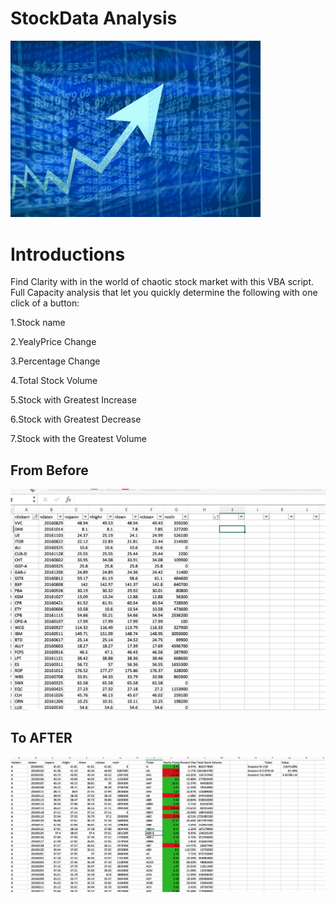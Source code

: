 # StockData Analysis

<img src="IMG/Stock_Exchange.jpg" width = "400px"></img>

# Introductions

Find Clarity with in the world of chaotic stock market with this VBA script. Full Capacity analysis that let you quickly determine the following with one click of a button:

1.Stock name 

2.YealyPrice Change

3.Percentage Change

4.Total Stock Volume

5.Stock with Greatest Increase

6.Stock with Greatest Decrease

7.Stock with the Greatest Volume


## From Before

![](IMG/Raw%20File.png)

## To AFTER 

![](Analysis%20Output/2016%20Data.png)
